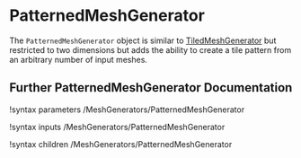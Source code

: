 # PatternedMeshGenerator

The `PatternedMeshGenerator` object is similar to [TiledMeshGenerator](/TiledMeshGenerator.md) but restricted to two dimensions but
adds the ability to create a tile pattern from an arbitrary number of input meshes.

## Further PatternedMeshGenerator Documentation

!syntax parameters /MeshGenerators/PatternedMeshGenerator

!syntax inputs /MeshGenerators/PatternedMeshGenerator

!syntax children /MeshGenerators/PatternedMeshGenerator

